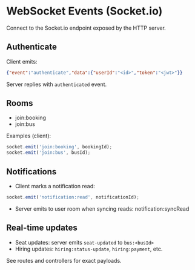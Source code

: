 # WebSocket Events (Socket.io)

Connect to the Socket.io endpoint exposed by the HTTP server.

## Authenticate
Client emits:
```json
{"event":"authenticate","data":{"userId":"<id>","token":"<jwt>"}}
```
Server replies with `authenticated` event.

## Rooms
- join:booking <bookingId>
- join:bus <busId>

Examples (client):
```javascript
socket.emit('join:booking', bookingId);
socket.emit('join:bus', busId);
```

## Notifications
- Client marks a notification read:
```javascript
socket.emit('notification:read', notificationId);
```
- Server emits to user room when syncing reads: notification:syncRead

## Real-time updates
- Seat updates: server emits `seat-updated` to `bus:<busId>`
- Hiring updates: `hiring:status-update`, `hiring:payment`, etc.

See routes and controllers for exact payloads.
